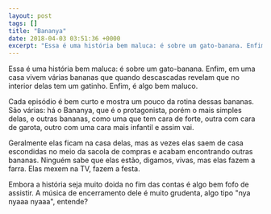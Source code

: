 ```yaml
---
layout: post
tags: []
title: "Bananya"
date: 2018-04-03 03:51:36 +0000
excerpt: "Essa é uma história bem maluca: é sobre um gato-banana. Enfim, em uma casa vivem várias bananas que quando descascadas revelam que no..."
---
```


Essa é uma história bem maluca: é sobre um gato-banana. Enfim, em uma casa vivem várias bananas que quando descascadas revelam que no interior delas tem um gatinho. Enfim, é algo bem maluco.

Cada episódio é bem curto e mostra um pouco da rotina dessas bananas. São várias: há o Bananya, que é o protagonista, porém o mais simples delas, e outras bananas, como uma que tem cara de forte, outra com cara de garota, outro com uma cara mais infantil e assim vai.

Geralmente elas ficam na casa delas, mas as vezes elas saem de casa escondidas no meio da sacola de compras e acabam encontrando outras bananas. Ninguém sabe que elas estão, digamos, vivas, mas elas fazem a farra. Elas mexem na TV, fazem a festa.

Embora a história seja muito doida no fim das contas é algo bem fofo de assistir. A música de encerramento dele é muito grudenta, algo tipo "nya nyaaa nyaaa", entende?